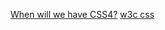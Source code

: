 [When will we have CSS4?](https://dev.to/afif/when-we-will-have-css4-o9o)
[w3c css](https://www.w3.org/TR/?tag=css)
